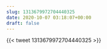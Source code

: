 ```yaml
---
slug: 1313679972704440325
date: 2020-10-07 03:18:07+00:00
draft: false
---
```


{{< tweet 1313679972704440325 >}}
